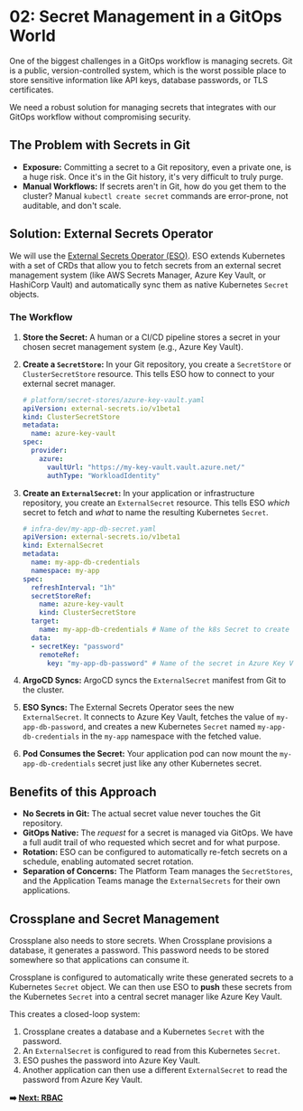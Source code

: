 # 02: Secret Management in a GitOps World

One of the biggest challenges in a GitOps workflow is managing secrets. Git is a public, version-controlled system, which is the worst possible place to store sensitive information like API keys, database passwords, or TLS certificates.

We need a robust solution for managing secrets that integrates with our GitOps workflow without compromising security.

## The Problem with Secrets in Git

-   **Exposure:** Committing a secret to a Git repository, even a private one, is a huge risk. Once it's in the Git history, it's very difficult to truly purge.
-   **Manual Workflows:** If secrets aren't in Git, how do you get them to the cluster? Manual `kubectl create secret` commands are error-prone, not auditable, and don't scale.

## Solution: External Secrets Operator

We will use the [External Secrets Operator (ESO)](https://external-secrets.io/). ESO extends Kubernetes with a set of CRDs that allow you to fetch secrets from an external secret management system (like AWS Secrets Manager, Azure Key Vault, or HashiCorp Vault) and automatically sync them as native Kubernetes `Secret` objects.

### The Workflow

1.  **Store the Secret:** A human or a CI/CD pipeline stores a secret in your chosen secret management system (e.g., Azure Key Vault).

2.  **Create a `SecretStore`:** In your Git repository, you create a `SecretStore` or `ClusterSecretStore` resource. This tells ESO how to connect to your external secret manager.

    ```yaml
    # platform/secret-stores/azure-key-vault.yaml
    apiVersion: external-secrets.io/v1beta1
    kind: ClusterSecretStore
    metadata:
      name: azure-key-vault
    spec:
      provider:
        azure:
          vaultUrl: "https://my-key-vault.vault.azure.net/"
          authType: "WorkloadIdentity"
    ```

3.  **Create an `ExternalSecret`:** In your application or infrastructure repository, you create an `ExternalSecret` resource. This tells ESO *which* secret to fetch and *what* to name the resulting Kubernetes `Secret`.

    ```yaml
    # infra-dev/my-app-db-secret.yaml
    apiVersion: external-secrets.io/v1beta1
    kind: ExternalSecret
    metadata:
      name: my-app-db-credentials
      namespace: my-app
    spec:
      refreshInterval: "1h"
      secretStoreRef:
        name: azure-key-vault
        kind: ClusterSecretStore
      target:
        name: my-app-db-credentials # Name of the k8s Secret to create
      data:
      - secretKey: "password"
        remoteRef:
          key: "my-app-db-password" # Name of the secret in Azure Key Vault
    ```

4.  **ArgoCD Syncs:** ArgoCD syncs the `ExternalSecret` manifest from Git to the cluster.

5.  **ESO Syncs:** The External Secrets Operator sees the new `ExternalSecret`. It connects to Azure Key Vault, fetches the value of `my-app-db-password`, and creates a new Kubernetes `Secret` named `my-app-db-credentials` in the `my-app` namespace with the fetched value.

6.  **Pod Consumes the Secret:** Your application pod can now mount the `my-app-db-credentials` secret just like any other Kubernetes secret.

## Benefits of this Approach

-   **No Secrets in Git:** The actual secret value never touches the Git repository.
-   **GitOps Native:** The *request* for a secret is managed via GitOps. We have a full audit trail of who requested which secret and for what purpose.
-   **Rotation:** ESO can be configured to automatically re-fetch secrets on a schedule, enabling automated secret rotation.
-   **Separation of Concerns:** The Platform Team manages the `SecretStores`, and the Application Teams manage the `ExternalSecrets` for their own applications.

## Crossplane and Secret Management

Crossplane also needs to store secrets. When Crossplane provisions a database, it generates a password. This password needs to be stored somewhere so that applications can consume it.

Crossplane is configured to automatically write these generated secrets to a Kubernetes `Secret` object. We can then use ESO to **push** these secrets from the Kubernetes `Secret` into a central secret manager like Azure Key Vault.

This creates a closed-loop system:

1.  Crossplane creates a database and a Kubernetes `Secret` with the password.
2.  An `ExternalSecret` is configured to read from this Kubernetes `Secret`.
3.  ESO pushes the password into Azure Key Vault.
4.  Another application can then use a different `ExternalSecret` to read the password from Azure Key Vault.

**➡️ [Next: RBAC](./03-rbac.md)**
